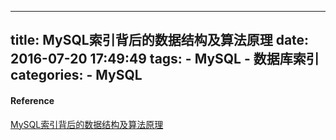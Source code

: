 -----
title: MySQL索引背后的数据结构及算法原理
date: 2016-07-20 17:49:49
tags: 
    - MySQL
    - 数据库索引
categories: 
    - MySQL
-----

#### Reference

[MySQL索引背后的数据结构及算法原理](http://blog.csdn.net/zq602316498/article/details/39323803)